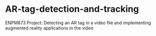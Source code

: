 # AR-tag-detection-and-tracking
ENPM673 Project: Detecting an AR tag in a video file and implementing augmented reality applications in the video
